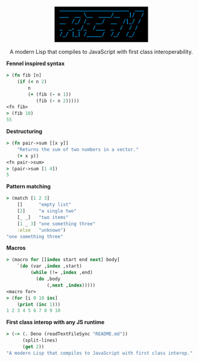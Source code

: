 <p align="center"><img src="logo.png"></p>
<p align="center">A modern Lisp that compiles to JavaScript with first class interoperability.</p>

**Fennel inspired syntax**
```clojure
> (fn fib [n]
    (if (< n 2)
        n
        (+ (fib (- n 1))
           (fib (- n 2)))))
<fn fib>
> (fib 10)
55
```

**Destructuring**
```clojure
> (fn pair->sum [[x y]]
    "Returns the sum of two numbers in a vector."
    (+ x y))
<fn pair->sum>
> (pair->sum [1 4])
5
```

**Pattern matching**
```clojure
> (match [1 2 3]
    []      "empty list"
    [2]     "a single two"
    [_ _]   "two items"
    [1 _ 3] "one something three"
    :else   "unknown")
"one something three"
```

**Macros**
```clojure
> (macro for [[index start end next] body]
    `(do (var ,index ,start)
         (while (!= ,index ,end)
           (do ,body
               (,next ,index)))))
<macro for>
> (for [i 0 10 inc]
    (print (inc 1)))
1 2 3 4 5 6 7 8 9 10
```

**First class interop with any JS runtime**
```clojure
> (-> (. Deno (readTextFileSync "README.md"))
      (split-lines)
      (get 2))
"A modern Lisp that compiles to JavaScript with first class interop."
```
